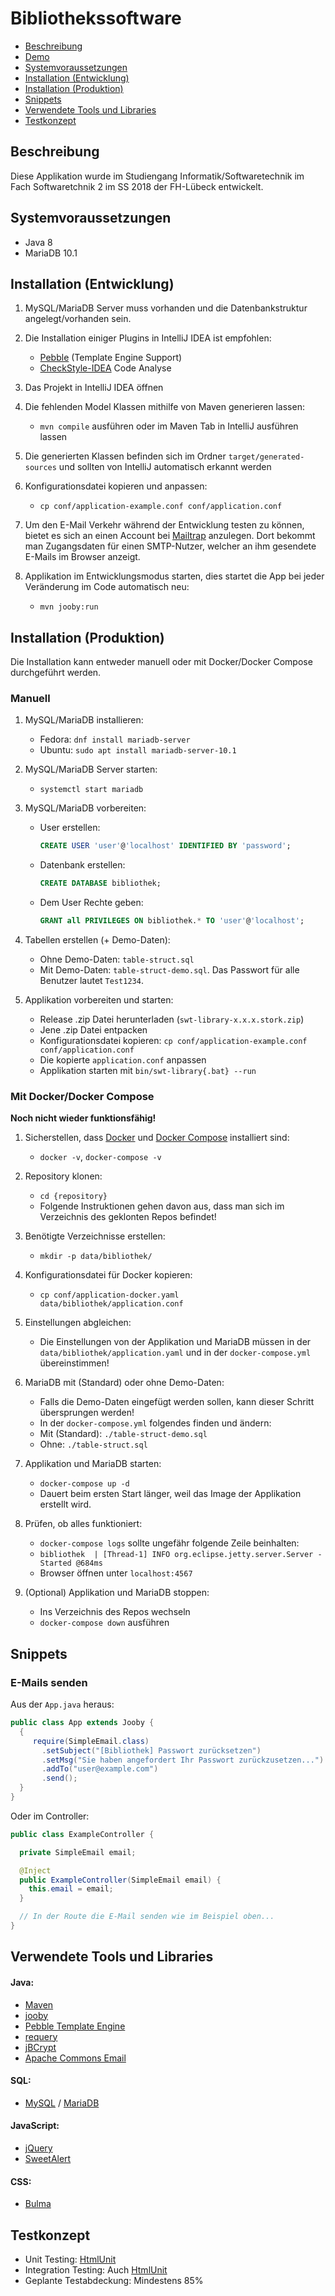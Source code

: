 # Bibliothekssoftware

- [Beschreibung](#beschreibung)
- [Demo](#demo)
- [Systemvoraussetzungen](#systemvoraussetzungen)
- [Installation (Entwicklung)](#installation-(entwicklung))
- [Installation (Produktion)](#installation-(produktion))
- [Snippets](#snippets)
- [Verwendete Tools und Libraries](#verwendete-tools-und-libraries)
- [Testkonzept](#Testkonzept)

## Beschreibung

Diese Applikation wurde im Studiengang Informatik/Softwaretechnik
im Fach Softwaretchnik 2 im SS 2018 der FH-Lübeck entwickelt.

## Systemvoraussetzungen

- Java 8
- MariaDB 10.1

## Installation (Entwicklung)

1. MySQL/MariaDB Server muss vorhanden und die Datenbankstruktur angelegt/vorhanden sein.

1. Die Installation einiger Plugins in IntelliJ IDEA ist empfohlen:

    - [Pebble](https://plugins.jetbrains.com/plugin/9407-pebble) (Template Engine Support)
    - [CheckStyle-IDEA](https://plugins.jetbrains.com/plugin/1065-checkstyle-idea) Code Analyse
    
1. Das Projekt in IntelliJ IDEA öffnen

1. Die fehlenden Model Klassen mithilfe von Maven generieren lassen:

    - `mvn compile` ausführen oder im Maven Tab in IntelliJ ausführen lassen

1. Die generierten Klassen befinden sich im Ordner `target/generated-sources` und sollten von IntelliJ automatisch erkannt werden

1. Konfigurationsdatei kopieren und anpassen:

    - `cp conf/application-example.conf conf/application.conf`

1. Um den E-Mail Verkehr während der Entwicklung testen zu können, bietet es sich an einen Account bei [Mailtrap](https://mailtrap.io/) anzulegen.
Dort bekommt man Zugangsdaten für einen SMTP-Nutzer, welcher an ihm gesendete E-Mails im Browser anzeigt.

1. Applikation im Entwicklungsmodus starten, dies startet die App bei jeder Veränderung im Code automatisch neu:

    - `mvn jooby:run`    

## Installation (Produktion)

Die Installation kann entweder manuell oder mit Docker/Docker Compose durchgeführt werden.

### Manuell

1. MySQL/MariaDB installieren:

    - Fedora: `dnf install mariadb-server`
    - Ubuntu: `sudo apt install mariadb-server-10.1`

1. MySQL/MariaDB Server starten:

    - `systemctl start mariadb`

1. MySQL/MariaDB vorbereiten:

    - User erstellen:

        ```sql
        CREATE USER 'user'@'localhost' IDENTIFIED BY 'password';
        ```

    - Datenbank erstellen:

        ```sql
        CREATE DATABASE bibliothek;
        ```

    - Dem User Rechte geben:

        ```sql
        GRANT all PRIVILEGES ON bibliothek.* TO 'user'@'localhost';
        ```

1. Tabellen erstellen (+ Demo-Daten):

    - Ohne Demo-Daten: `table-struct.sql`
    - Mit Demo-Daten: `table-struct-demo.sql`. Das Passwort für alle Benutzer lautet `Test1234`.

1. Applikation vorbereiten und starten:

    - Release .zip Datei herunterladen (`swt-library-x.x.x.stork.zip`)
    - Jene .zip Datei entpacken
    - Konfigurationsdatei kopieren: `cp conf/application-example.conf conf/application.conf`
    - Die kopierte `application.conf` anpassen
    - Applikation starten mit `bin/swt-library{.bat} --run`

### Mit Docker/Docker Compose

**Noch nicht wieder funktionsfähig!**

1. Sicherstellen, dass [Docker](https://www.docker.com/) und [Docker Compose](https://docs.docker.com/compose/) installiert sind:

    - `docker -v`, `docker-compose -v`

1. Repository klonen:

    - `cd {repository}`
    - Folgende Instruktionen gehen davon aus, dass man sich im Verzeichnis des geklonten Repos befindet!

1. Benötigte Verzeichnisse erstellen:

    - `mkdir -p data/bibliothek/`

1. Konfigurationsdatei für Docker kopieren:

    - `cp conf/application-docker.yaml data/bibliothek/application.conf`

1. Einstellungen abgleichen:

    - Die Einstellungen von der Applikation und MariaDB müssen in der `data/bibliothek/application.yaml` und in der `docker-compose.yml` übereinstimmen!

1. MariaDB mit (Standard) oder ohne Demo-Daten:

    - Falls die Demo-Daten eingefügt werden sollen, kann dieser Schritt übersprungen werden!
    - In der `docker-compose.yml` folgendes finden und ändern:
    - Mit (Standard): `./table-struct-demo.sql`
    - Ohne: `./table-struct.sql`

1. Applikation und MariaDB starten:

    - `docker-compose up -d`
    - Dauert beim ersten Start länger, weil das Image der Applikation erstellt wird.

1. Prüfen, ob alles funktioniert:

    - `docker-compose logs` sollte ungefähr folgende Zeile beinhalten:
    - `bibliothek  | [Thread-1] INFO org.eclipse.jetty.server.Server - Started @684ms`
    - Browser öffnen unter `localhost:4567`

1. (Optional) Applikation und MariaDB stoppen:

    - Ins Verzeichnis des Repos wechseln
    - `docker-compose down` ausführen

## Snippets

### E-Mails senden

Aus der `App.java` heraus:
```java
public class App extends Jooby {
  {
     require(SimpleEmail.class)
       .setSubject("[Bibliothek] Passwort zurücksetzen")
       .setMsg("Sie haben angefordert Ihr Passwort zurückzusetzen...")
       .addTo("user@example.com")
       .send();
  }
}
```

Oder im Controller:

```java
public class ExampleController {

  private SimpleEmail email;

  @Inject
  public ExampleController(SimpleEmail email) {
    this.email = email;
  }

  // In der Route die E-Mail senden wie im Beispiel oben...
}
```

## Verwendete Tools und Libraries

#### Java:

- [Maven](https://maven.apache.org/)
- [jooby](https://jooby.org/)
- [Pebble Template Engine](http://www.mitchellbosecke.com/pebble/home)
- [requery](https://github.com/requery/requery)
- [jBCrypt](https://www.mindrot.org/projects/jBCrypt/)
- [Apache Commons Email](https://commons.apache.org/proper/commons-email/)

#### SQL:

- [MySQL](https://www.mysql.com/de/) / [MariaDB](https://mariadb.org/)

#### JavaScript:

- [jQuery](https://jquery.com/)
- [SweetAlert](https://sweetalert.js.org/)

#### CSS:

- [Bulma](https://bulma.io/)

## Testkonzept

- Unit Testing: [HtmlUnit](http://htmlunit.sourceforge.net/)
- Integration Testing: Auch [HtmlUnit](http://htmlunit.sourceforge.net/)
- Geplante Testabdeckung: Mindestens 85%
